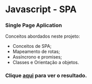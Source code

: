 # Javascript - SPA

### Single Page Aplication


Conceitos abordados neste projeto:

- Conceitos de SPA;
- Mapeamento de rotas;
- Assíncrono e promises;
- Classes e Orientação a objetos.

### Clique [aqui](https://franzwarm.github.io/rocketseat-explorer/nivel06/spa-universe) para ver o resultado.
